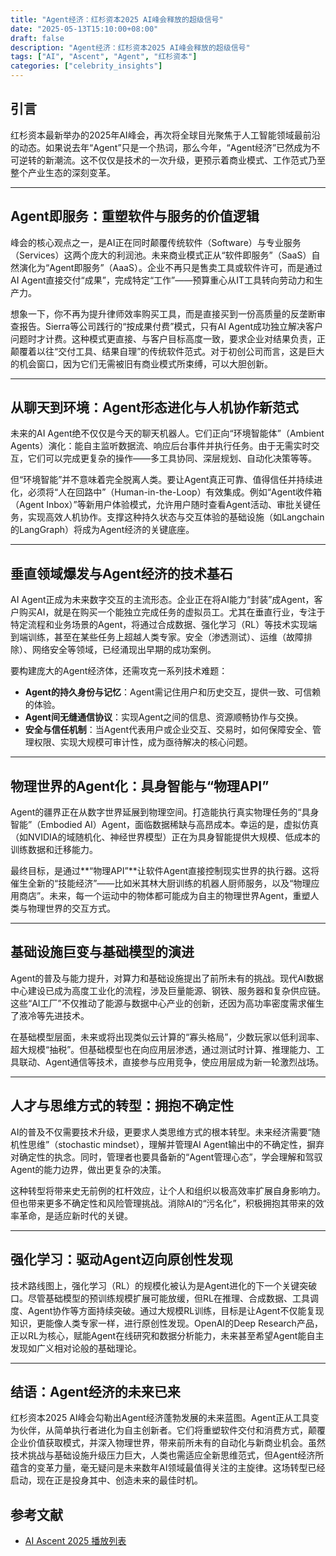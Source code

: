 ```yaml
---
title: "Agent经济：红杉资本2025 AI峰会释放的超级信号"
date: "2025-05-13T15:10:00+08:00"
draft: false
description: "Agent经济：红杉资本2025 AI峰会释放的超级信号"
tags: ["AI", "Ascent", "Agent", "红杉资本"]
categories: ["celebrity_insights"]
---
```


## 引言

红杉资本最新举办的2025年AI峰会，再次将全球目光聚焦于人工智能领域最前沿的动态。如果说去年“Agent”只是一个热词，那么今年，“Agent经济”已然成为不可逆转的新潮流。这不仅仅是技术的一次升级，更预示着商业模式、工作范式乃至整个产业生态的深刻变革。

---

## Agent即服务：重塑软件与服务的价值逻辑

峰会的核心观点之一，是AI正在同时颠覆传统软件（Software）与专业服务（Services）这两个庞大的利润池。未来商业模式正从“软件即服务”（SaaS）自然演化为“Agent即服务”（AaaS）。企业不再只是售卖工具或软件许可，而是通过AI Agent直接交付“成果”，完成特定“工作”——预算重心从IT工具转向劳动力和生产力。

想象一下，你不再为提升律师效率购买工具，而是直接买到一份高质量的反垄断审查报告。Sierra等公司践行的“按成果付费”模式，只有AI Agent成功独立解决客户问题时才计费。这种模式更直接、与客户目标高度一致，要求企业对结果负责，正颠覆着以往“交付工具、结果自理”的传统软件范式。对于初创公司而言，这是巨大的机会窗口，因为它们无需被旧有商业模式所束缚，可以大胆创新。

---

## 从聊天到环境：Agent形态进化与人机协作新范式

未来的AI Agent绝不仅仅是今天的聊天机器人。它们正向“环境智能体”（Ambient Agents）演化：能自主监听数据流、响应后台事件并执行任务。由于无需实时交互，它们可以完成更复杂的操作——多工具协同、深层规划、自动化决策等等。

但“环境智能”并不意味着完全脱离人类。要让Agent真正可靠、值得信任并持续进化，必须将“人在回路中”（Human-in-the-Loop）有效集成。例如“Agent收件箱（Agent Inbox）”等新用户体验模式，允许用户随时查看Agent活动、审批关键任务，实现高效人机协作。支撑这种持久状态与交互体验的基础设施（如Langchain的LangGraph）将成为Agent经济的关键底座。

---

## 垂直领域爆发与Agent经济的技术基石

AI Agent正成为未来数字交互的主流形态。企业正在将AI能力“封装”成Agent，客户购买AI，就是在购买一个能独立完成任务的虚拟员工。尤其在垂直行业，专注于特定流程和业务场景的Agent，将通过合成数据、强化学习（RL）等技术实现端到端训练，甚至在某些任务上超越人类专家。安全（渗透测试）、运维（故障排除）、网络安全等领域，已经涌现出早期的成功案例。

要构建庞大的Agent经济体，还需攻克一系列技术难题：

- **Agent的持久身份与记忆**：Agent需记住用户和历史交互，提供一致、可信赖的体验。
- **Agent间无缝通信协议**：实现Agent之间的信息、资源顺畅协作与交换。
- **安全与信任机制**：当Agent代表用户或企业交互、交易时，如何保障安全、管理权限、实现大规模可审计性，成为亟待解决的核心问题。

---

## 物理世界的Agent化：具身智能与“物理API”

Agent的疆界正在从数字世界延展到物理空间。打造能执行真实物理任务的“具身智能”（Embodied AI）Agent，面临数据稀缺与高昂成本。幸运的是，虚拟仿真（如NVIDIA的域随机化、神经世界模型）正在为具身智能提供大规模、低成本的训练数据和迁移能力。

最终目标，是通过**“物理API”**让软件Agent直接控制现实世界的执行器。这将催生全新的“技能经济”——比如米其林大厨训练的机器人厨师服务，以及“物理应用商店”。未来，每一个运动中的物体都可能成为自主的物理世界Agent，重塑人类与物理世界的交互方式。

---

## 基础设施巨变与基础模型的演进

Agent的普及与能力提升，对算力和基础设施提出了前所未有的挑战。现代AI数据中心建设已成为高度工业化的流程，涉及巨量能源、钢铁、服务器和复杂供应链。这些“AI工厂”不仅推动了能源与数据中心产业的创新，还因为高功率密度需求催生了液冷等先进技术。

在基础模型层面，未来或将出现类似云计算的“寡头格局”，少数玩家以低利润率、超大规模“抽税”。但基础模型也在向应用层渗透，通过测试时计算、推理能力、工具联动、Agent通信等技术，直接参与应用竞争，使应用层成为新一轮激烈战场。

---

## 人才与思维方式的转型：拥抱不确定性

AI的普及不仅需要技术升级，更要求人类思维方式的根本转型。未来经济需要“随机性思维”（stochastic mindset），理解并管理AI Agent输出中的不确定性，摒弃对确定性的执念。同时，管理者也要具备新的“Agent管理心态”，学会理解和驾驭Agent的能力边界，做出更复杂的决策。

这种转型将带来史无前例的杠杆效应，让个人和组织以极高效率扩展自身影响力。但也带来更多不确定性和风险管理挑战。消除AI的“污名化”，积极拥抱其带来的效率革命，是适应新时代的关键。

---

## 强化学习：驱动Agent迈向原创性发现

技术路线图上，强化学习（RL）的规模化被认为是Agent进化的下一个关键突破口。尽管基础模型的预训练规模扩展可能放缓，但RL在推理、合成数据、工具调度、Agent协作等方面持续突破。通过大规模RL训练，目标是让Agent不仅能复现知识，更能像人类专家一样，进行原创性发现。OpenAI的Deep Research产品，正以RL为核心，赋能Agent在线研究和数据分析能力，未来甚至希望Agent能自主发现如广义相对论般的基础理论。

---

## 结语：Agent经济的未来已来

红杉资本2025 AI峰会勾勒出Agent经济蓬勃发展的未来蓝图。Agent正从工具变为伙伴，从简单执行者进化为自主创新者。它们将重塑软件交付和消费方式，颠覆企业价值获取模式，并深入物理世界，带来前所未有的自动化与新商业机会。虽然技术挑战与基础设施升级压力巨大，人类也需适应全新思维范式，但Agent经济所蕴含的变革力量，毫无疑问是未来数年AI领域最值得关注的主旋律。这场转型已经启动，现在正是投身其中、创造未来的最佳时机。

## 参考文献

- [AI Ascent 2025 播放列表](https://www.youtube.com/playlist?list=PLOhHNjZItNnMEqGLRWkKjaMcdSJptkR08)
